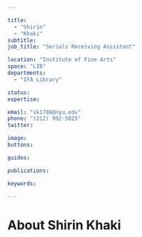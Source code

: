 ```yaml
---

title:
  - "Shirin"
  - "Khaki"
subtitle: 
job_title: "Serials Receiving Assistant"

location: "Institute of Fine Arts"
space: "LIB"
departments:
  - "IFA Library"

status: 
expertise:

email: "sk1788@nyu.edu"
phone: "(212) 992-5825"
twitter: 

image: 
buttons:

guides:

publications:

keywords:

---
```


# About Shirin Khaki


